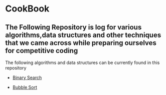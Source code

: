 <h1>CookBook</h1>
<h2>The Following Repository is log for various algorithms,data structures and other techniques that we came across while preparing ourselves for competitive coding</h2>
<p>
The following algorithms and data structures can be currently found in this repository
<ul>
<li><a href="https://github.com/Bachmanity-LLC/CookBook/blob/master/BinarySearch.md">Binary Search</a></li>
</ul>
<ul>
<li><a href="https://github.com/Bachmanity-LLC/CookBook/blob/master/bubblesort.md">Bubble Sort</a></li>	
</ul>
</p>
